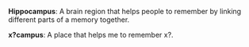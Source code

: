 
__Hippocampus__:
A brain region that helps people to remember by linking different parts of a memory together.

__x?campus__:
A place that helps me to remember x?.


